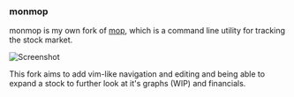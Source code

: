 ### monmop

monmop is my own fork of [mop](https://github.com/mop-tracker/mop), which is a command line utility for tracking the stock market.

![Screenshot](https://raw.githubusercontent.com/montagao/monmop/master/doc/screenshot.png "monmop")

This fork aims to add vim-like navigation and editing and being able to expand a stock to further look at it's graphs (WIP) and financials.
